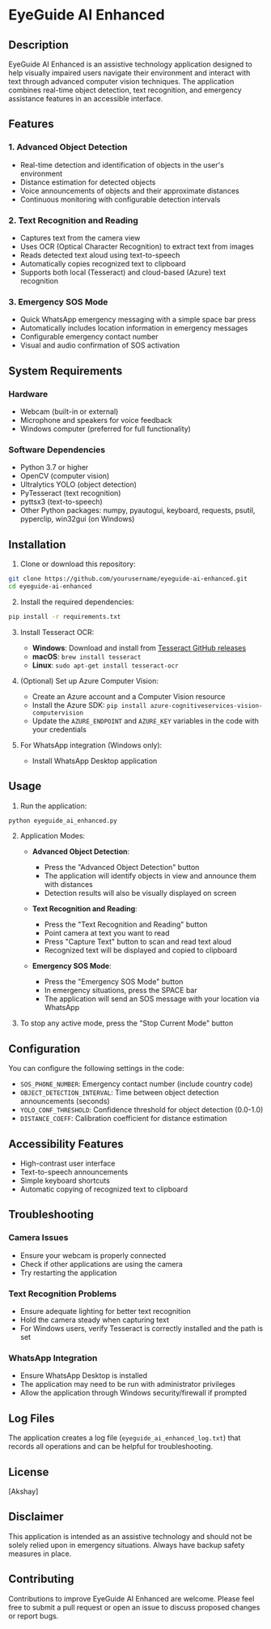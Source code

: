 # EyeGuide AI Enhanced

## Description
EyeGuide AI Enhanced is an assistive technology application designed to help visually impaired users navigate their environment and interact with text through advanced computer vision techniques. The application combines real-time object detection, text recognition, and emergency assistance features in an accessible interface.

## Features

### 1. Advanced Object Detection
- Real-time detection and identification of objects in the user's environment
- Distance estimation for detected objects
- Voice announcements of objects and their approximate distances
- Continuous monitoring with configurable detection intervals

### 2. Text Recognition and Reading
- Captures text from the camera view
- Uses OCR (Optical Character Recognition) to extract text from images
- Reads detected text aloud using text-to-speech
- Automatically copies recognized text to clipboard
- Supports both local (Tesseract) and cloud-based (Azure) text recognition

### 3. Emergency SOS Mode
- Quick WhatsApp emergency messaging with a simple space bar press
- Automatically includes location information in emergency messages
- Configurable emergency contact number
- Visual and audio confirmation of SOS activation

## System Requirements

### Hardware
- Webcam (built-in or external)
- Microphone and speakers for voice feedback
- Windows computer (preferred for full functionality)

### Software Dependencies
- Python 3.7 or higher
- OpenCV (computer vision)
- Ultralytics YOLO (object detection)
- PyTesseract (text recognition)
- pyttsx3 (text-to-speech)
- Other Python packages: numpy, pyautogui, keyboard, requests, psutil, pyperclip, win32gui (on Windows)

## Installation

1. Clone or download this repository:
```bash
git clone https://github.com/yourusername/eyeguide-ai-enhanced.git
cd eyeguide-ai-enhanced
```

2. Install the required dependencies:
```bash
pip install -r requirements.txt
```

3. Install Tesseract OCR:
   - **Windows**: Download and install from [Tesseract GitHub releases](https://github.com/UB-Mannheim/tesseract/wiki)
   - **macOS**: `brew install tesseract`
   - **Linux**: `sudo apt-get install tesseract-ocr`

4. (Optional) Set up Azure Computer Vision:
   - Create an Azure account and a Computer Vision resource
   - Install the Azure SDK: `pip install azure-cognitiveservices-vision-computervision`
   - Update the `AZURE_ENDPOINT` and `AZURE_KEY` variables in the code with your credentials

5. For WhatsApp integration (Windows only):
   - Install WhatsApp Desktop application

## Usage

1. Run the application:
```bash
python eyeguide_ai_enhanced.py
```

2. Application Modes:

   - **Advanced Object Detection**:
     - Press the "Advanced Object Detection" button
     - The application will identify objects in view and announce them with distances
     - Detection results will also be visually displayed on screen

   - **Text Recognition and Reading**:
     - Press the "Text Recognition and Reading" button
     - Point camera at text you want to read
     - Press "Capture Text" button to scan and read text aloud
     - Recognized text will be displayed and copied to clipboard

   - **Emergency SOS Mode**:
     - Press the "Emergency SOS Mode" button
     - In emergency situations, press the SPACE bar
     - The application will send an SOS message with your location via WhatsApp

3. To stop any active mode, press the "Stop Current Mode" button

## Configuration

You can configure the following settings in the code:

- `SOS_PHONE_NUMBER`: Emergency contact number (include country code)
- `OBJECT_DETECTION_INTERVAL`: Time between object detection announcements (seconds)
- `YOLO_CONF_THRESHOLD`: Confidence threshold for object detection (0.0-1.0)
- `DISTANCE_COEFF`: Calibration coefficient for distance estimation

## Accessibility Features

- High-contrast user interface
- Text-to-speech announcements
- Simple keyboard shortcuts
- Automatic copying of recognized text to clipboard

## Troubleshooting

### Camera Issues
- Ensure your webcam is properly connected
- Check if other applications are using the camera
- Try restarting the application

### Text Recognition Problems
- Ensure adequate lighting for better text recognition
- Hold the camera steady when capturing text
- For Windows users, verify Tesseract is correctly installed and the path is set

### WhatsApp Integration
- Ensure WhatsApp Desktop is installed
- The application may need to be run with administrator privileges
- Allow the application through Windows security/firewall if prompted

## Log Files

The application creates a log file (`eyeguide_ai_enhanced_log.txt`) that records all operations and can be helpful for troubleshooting.

## License

[Akshay]

## Disclaimer

This application is intended as an assistive technology and should not be solely relied upon in emergency situations. Always have backup safety measures in place.

## Contributing

Contributions to improve EyeGuide AI Enhanced are welcome. Please feel free to submit a pull request or open an issue to discuss proposed changes or report bugs.